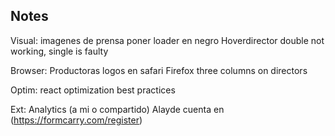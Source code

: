## Notes

Visual:
imagenes de prensa poner loader en negro
Hoverdirector double not working, single is faulty

Browser:
Productoras logos en safari
Firefox three columns on directors

Optim:
react optimization best practices

Ext:
Analytics (a mi o compartido)
Alayde cuenta en (https://formcarry.com/register)
